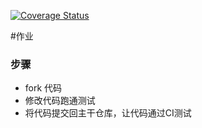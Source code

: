 [![Coverage Status](https://coveralls.io/repos/github/guojiao/homework1/badge.svg?branch=master)](https://coveralls.io/github/guojiao/homework1?branch=master)

#作业

### 步骤

* fork 代码
* 修改代码跑通测试
* 将代码提交回主干仓库，让代码通过CI测试